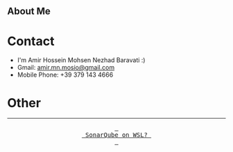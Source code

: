 ## About Me

# Contact
 - I'm Amir Hossein Mohsen Nezhad Baravati :)
 - Gmail: amir.mn.mosio@gmail.com
 - Mobile Phone: +39 379 143 4666


# Other
---
<div align = center>

 [<kbd> <br> SonarQube on WSL? <br> </kbd>][KBD]

</div>

[KBD]: /guids/SonarQube_on_WSL.md